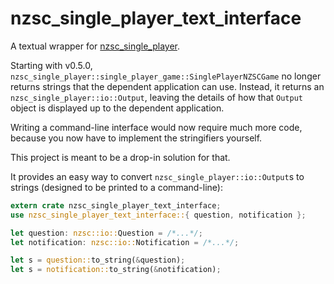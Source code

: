 # nzsc_single_player_text_interface
A textual wrapper for [nzsc_single_player](https://github.com/nzsc-org/nzsc_single_player).

Starting with v0.5.0, `nzsc_single_player::single_player_game::SinglePlayerNZSCGame` no longer returns strings that the dependent application can use.
Instead, it returns an `nzsc_single_player::io::Output`, leaving the details of how that `Output` object is displayed up to the dependent application.

Writing a command-line interface would now require much more code, because you now have to implement the stringifiers yourself.

This project is meant to be a drop-in solution for that.

It provides an easy way to convert `nzsc_single_player::io::Output`s to strings (designed to be printed to a command-line):

```rust
extern crate nzsc_single_player_text_interface;
use nzsc_single_player_text_interface::{ question, notification };

let question: nzsc::io::Question = /*...*/;
let notification: nzsc::io::Notification = /*...*/;

let s = question::to_string(&question);
let s = notification::to_string(&notification);
```
